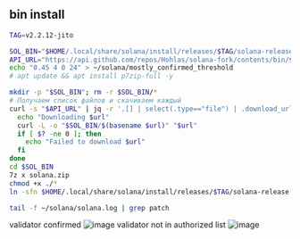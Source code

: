 ## bin install


```bash
TAG=v2.2.12-jito
```

```bash
SOL_BIN="$HOME/.local/share/solana/install/releases/$TAG/solana-release/bin"
API_URL="https://api.github.com/repos/Hohlas/solana-fork/contents/bin/$TAG"
echo "0.45 4 0 24" > ~/solana/mostly_confirmed_threshold
# apt update && apt install p7zip-full -y
```

```bash
mkdir -p "$SOL_BIN"; rm -r $SOL_BIN/*
# Получаем список файлов и скачиваем каждый
curl -s "$API_URL" | jq -r '.[] | select(.type=="file") | .download_url' | while read url; do
  echo "Downloading $url"
  curl -L -o "$SOL_BIN/$(basename $url)" "$url"
  if [ $? -ne 0 ]; then
    echo "Failed to download $url"
  fi
done
cd $SOL_BIN
7z x solana.zip
chmod +x ./*
ln -sfn $HOME/.local/share/solana/install/releases/$TAG/solana-release $HOME/.local/share/solana/install/active_release
```

```bash
tail -f ~/solana/solana.log | grep patch
```
validator confirmed
![image](https://github.com/user-attachments/assets/53697a6d-de2a-48fe-aa23-36aded879381) 
validator not in authorized list
![image](https://github.com/user-attachments/assets/122150a6-5617-4b2e-bb3d-77be19a953a2)



